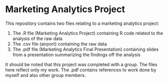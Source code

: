 # Marketing Analytics Project
This repository contains two files relating to a marketing analytics project:
1. The .R file (Marketing Analytics Project) containing R code related to the analysis of the raw data
2. The .csv file (airport) containing the raw data
3. The .pdf file (Marketing Analytics Final Presentation) containing slides from a presentation summarizing the findings off the analysis

It should be noted that this project was completed with a group. The files here reflect only my work. The .pdf contains references to work done by myself and also other group members.
